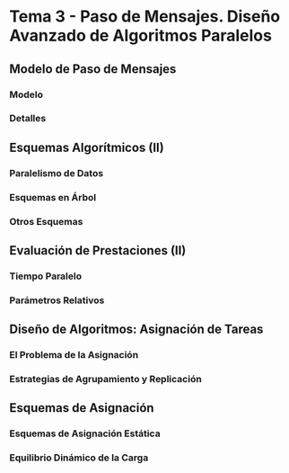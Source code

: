 # Tema 3 - Paso de Mensajes. Diseño Avanzado de Algoritmos Paralelos

## Modelo de Paso de Mensajes

### Modelo

### Detalles

## Esquemas Algorítmicos (II)

### Paralelismo de Datos

### Esquemas en Árbol

### Otros Esquemas

## Evaluación de Prestaciones (II)

### Tiempo Paralelo

### Parámetros Relativos

## Diseño de Algoritmos: Asignación de Tareas

### El Problema de la Asignación

### Estrategias de Agrupamiento y Replicación

## Esquemas de Asignación

### Esquemas de Asignación Estática

### Equilibrio Dinámico de la Carga
